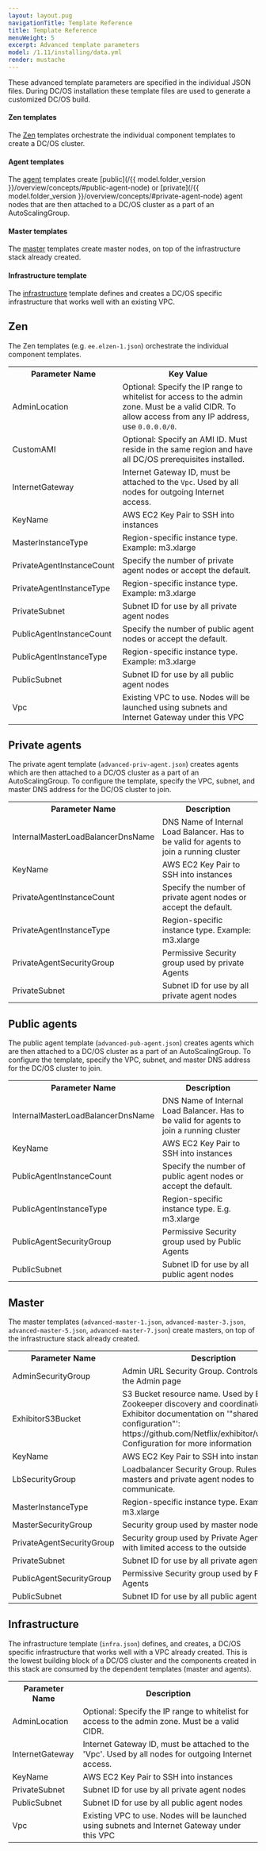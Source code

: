 ```yaml
---
layout: layout.pug
navigationTitle: Template Reference
title: Template Reference
menuWeight: 5
excerpt: Advanced template parameters
model: /1.11/installing/data.yml
render: mustache
---
```


These advanced template parameters are specified in the individual JSON files. During DC/OS installation these template files are used to generate a customized DC/OS build.

#### Zen templates
The [Zen](#zen) templates orchestrate the individual component templates to create a DC/OS cluster.

#### Agent templates
The [agent](#private-agent) templates create [public](/{{ model.folder_version }}/overview/concepts/#public-agent-node) or [private](/{{ model.folder_version }}/overview/concepts/#private-agent-node) agent nodes that are then attached to a DC/OS cluster as a part of an AutoScalingGroup.

#### Master templates
The [master](#master) templates create master nodes, on top of the infrastructure stack already created.

#### Infrastructure template
The [infrastructure](#infrastructure) template defines and creates a DC/OS specific infrastructure that works well with an existing VPC.


## <a name="zen"></a>Zen

The Zen templates (e.g. `ee.elzen-1.json`) orchestrate the individual component templates.

<table class="table">
  <tr>
    <th>Parameter Name</th>
    <th>Key Value</th>
  </tr>
  <tr>
    <td>AdminLocation</td>
    <td>Optional: Specify the IP range to whitelist for access to the admin zone. Must be a valid CIDR. To allow access from any IP address, use <code>0.0.0.0/0</code>.</td>
  </tr>
  <tr>
    <td>CustomAMI</td>
    <td>Optional: Specify an AMI ID. Must reside in the same region and have all DC/OS prerequisites installed.</td>
  </tr>
  <tr>
    <td>InternetGateway</td>
    <td>Internet Gateway ID, must be attached to the <code>Vpc</code>. Used by all nodes for outgoing Internet access.</td>
  </tr>
  <tr>
    <td>KeyName</td>
    <td>AWS EC2 Key Pair to SSH into instances</td>
  </tr>
  <tr>
    <td>MasterInstanceType</td>
    <td>Region-specific instance type. Example: m3.xlarge</td>
  </tr>
  <tr>
    <td>PrivateAgentInstanceCount</td>
    <td>Specify the number of private agent nodes or accept the default.</td>
  </tr>
  <tr>
    <td>PrivateAgentInstanceType</td>
    <td>Region-specific instance type. Example: m3.xlarge</td>
  </tr>
  <tr>
    <td>PrivateSubnet</td>
    <td>Subnet ID for use by all private agent nodes</td>
  </tr>
  <tr>
    <td>PublicAgentInstanceCount</td>
    <td>Specify the number of public agent nodes or accept the default.</td>
  </tr>
  <tr>
    <td>PublicAgentInstanceType</td>
    <td>Region-specific instance type. Example: m3.xlarge</td>
  </tr>
  <tr>
    <td>PublicSubnet</td>
    <td>Subnet ID for use by all public agent nodes</td>
  </tr>
  <tr>
    <td>Vpc</td>
    <td>Existing VPC to use. Nodes will be launched using subnets and Internet Gateway under this VPC</td>
  </tr>
</table>


## <a name="private-agent"></a>Private agents

The private agent template (`advanced-priv-agent.json`) creates agents which are then attached to a DC/OS cluster as a part of an AutoScalingGroup. To configure the template, specify the VPC, subnet, and master DNS address for the DC/OS cluster to join.

<table class="table">
  <tr>
    <th>Parameter Name</th>
    <th>Description</th>
  </tr>
  <tr>
    <td>InternalMasterLoadBalancerDnsName</td>
    <td>DNS Name of Internal Load Balancer. Has to be valid for agents to join a running cluster</td>
  </tr>
  <tr>
    <td>KeyName</td>
    <td>AWS EC2 Key Pair to SSH into instances</td>
  </tr>
  <tr>
    <td>PrivateAgentInstanceCount</td>
    <td>Specify the number of private agent nodes or accept the default.</td>
  </tr>
  <tr>
    <td>PrivateAgentInstanceType</td>
    <td>Region-specific instance type. Example: m3.xlarge</td>
  </tr>
  <tr>
    <td>PrivateAgentSecurityGroup</td>
    <td>Permissive Security group used by private Agents</td>
  </tr>
  <tr>
    <td>PrivateSubnet</td>
    <td>Subnet ID for use by all private agent nodes</td>
  </tr>
</table>



## <a name="public-agent"></a>Public agents

The public agent template (`advanced-pub-agent.json`) creates agents which are then attached to a DC/OS cluster as a part of an AutoScalingGroup. To configure the template, specify the VPC, subnet, and master DNS address for the DC/OS cluster to join.

<table class="table">
  <tr>
    <th>Parameter Name</th>
    <th>Description</th>
  </tr>
  <tr>
    <td>InternalMasterLoadBalancerDnsName</td>
    <td>DNS Name of Internal Load Balancer. Has to be valid for agents to join a running cluster</td>
  </tr>
  <tr>
    <td>KeyName</td>
    <td>AWS EC2 Key Pair to SSH into instances</td>
  </tr>
  <tr>
    <td>PublicAgentInstanceCount</td>
    <td>Specify the number of public agent nodes or accept the default.</td>
  </tr>
  <tr>
    <td>PublicAgentInstanceType</td>
    <td>Region-specific instance type. E.g. m3.xlarge</td>
  </tr>
  <tr>
    <td>PublicAgentSecurityGroup</td>
    <td>Permissive Security group used by Public Agents</td>
  </tr>
  <tr>
    <td>PublicSubnet</td>
    <td>Subnet ID for use by all public agent nodes</td>
  </tr>
</table>

## <a name="master"></a>Master

The master templates (`advanced-master-1.json`, `advanced-master-3.json`, `advanced-master-5.json`, `advanced-master-7.json`) create masters, on top of the infrastructure stack already created.

<table class="table">
  <tr>
    <th>Parameter Name</th>
    <th>Description</th>
  </tr>
  <tr>
    <td>AdminSecurityGroup</td>
    <td>Admin URL Security Group. Controls Access to the Admin page</td>
  </tr>
  <tr>
    <td>ExhibitorS3Bucket</td>
    <td>S3 Bucket resource name. Used by Exhibitor for Zookeeper discovery and coordination. See Exhibitor documentation on '"shared configuration"': https://github.com/Netflix/exhibitor/wiki/Shared-Configuration for more information</td>
  </tr>
  <tr>
    <td>KeyName</td>
    <td>AWS EC2 Key Pair to SSH into instances</td>
  </tr>
  <tr>
    <td>LbSecurityGroup</td>
    <td>Loadbalancer Security Group. Rules allow masters and private agent nodes to communicate.</td>
  </tr>
  <tr>
    <td>MasterInstanceType</td>
    <td>Region-specific instance type.  Example: m3.xlarge</td>
  </tr>
  <tr>
    <td>MasterSecurityGroup</td>
    <td>Security group used by master nodes</td>
  </tr>
  <tr>
    <td>PrivateAgentSecurityGroup</td>
    <td>Security group used by Private Agents, typically with limited access to the outside</td>
  </tr>
  <tr>
    <td>PrivateSubnet</td>
    <td>Subnet ID for use by all private agent nodes</td>
  </tr>
  <tr>
    <td>PublicAgentSecurityGroup</td>
    <td>Permissive Security group used by Public Agents</td>
  </tr>
  <tr>
    <td>PublicSubnet</td>
    <td>Subnet ID for use by all public agent nodes</td>
  </tr>
</table>

## <a name="infrastructure"></a>Infrastructure

The infrastructure template (`infra.json`) defines, and creates, a DC/OS specific infrastructure that works well with a VPC already created. This is the lowest building block of a DC/OS cluster and the components created in this stack are consumed by the dependent templates (master and agents).

<table class="table">
  <tr>
    <th>Parameter Name</th>
    <th>Description</th>
  </tr>
  <tr>
    <td>AdminLocation</td>
    <td>Optional: Specify the IP range to whitelist for access to the admin zone. Must be a valid CIDR.</td>
  </tr>
  <tr>
    <td>InternetGateway</td>
    <td>Internet Gateway ID, must be attached to the 'Vpc'. Used by all nodes for outgoing Internet access.</td>
  </tr>
  <tr>
    <td>KeyName</td>
    <td>AWS EC2 Key Pair to SSH into instances</td>
  </tr>
  <tr>
    <td>PrivateSubnet</td>
    <td>Subnet ID for use by all private agent nodes</td>
  </tr>
  <tr>
    <td>PublicSubnet</td>
    <td>Subnet ID for use by all public agent nodes</td>
  </tr>
  <tr>
    <td>Vpc</td>
    <td>Existing VPC to use. Nodes will be launched using subnets and Internet Gateway under this VPC</td>
  </tr>
</table>
